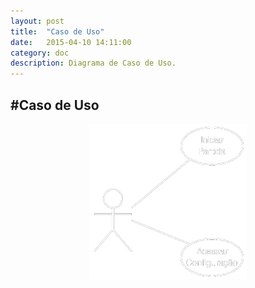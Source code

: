```yaml
---
layout: post
title:  "Caso de Uso"
date:   2015-04-10 14:11:00
category: doc
description: Diagrama de Caso de Uso.
---
```


#Caso de Uso
---

<center>
    <img src="https://raw.githubusercontent.com/SpaceWars/spacewars.github.io/master/img/_ucSpaceWars.png" alt="Caso de Uso" width="50%" />
</center>